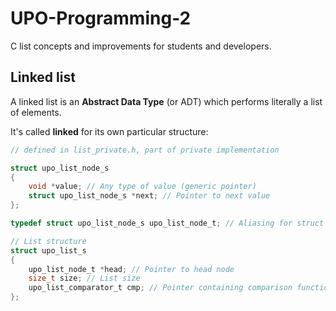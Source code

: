 # UPO-Programming-2

C list concepts and improvements for students and developers.

## Linked list

A linked list is an **Abstract Data Type** (or ADT) which performs literally a list of elements.

It's called **linked** for its own particular structure:

```c
// defined in list_private.h, part of private implementation

struct upo_list_node_s
{
    void *value; // Any type of value (generic pointer)
    struct upo_list_node_s *next; // Pointer to next value
};

typedef struct upo_list_node_s upo_list_node_t; // Aliasing for struct

// List structure
struct upo_list_s 
{
    upo_list_node_t *head; // Pointer to head node
    size_t size; // List size
    upo_list_comparator_t cmp; // Pointer containing comparison function
};
```
